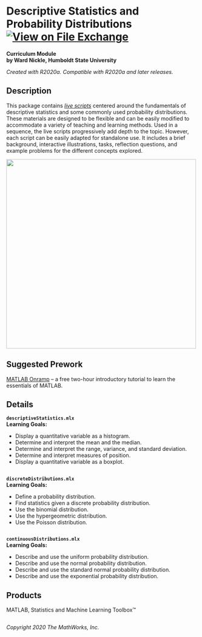 # Descriptive Statistics and Probability Distributions [![View <File Exchange Title> on File Exchange](https://www.mathworks.com/matlabcentral/images/matlab-file-exchange.svg)](https://www.mathworks.com/matlabcentral/fileexchange/####-Phase-Plane-and-Slope-Field)
**Curriculum Module**  
**by Ward Nickle, Humboldt State University**  
  
_Created with R2020a. Compatible with R2020a and later releases._


## Description ##
This package contains _[live scripts](https://www.mathworks.com/products/matlab/live-editor.html)_ centered around the fundamentals of descriptive statistics and some commonly used probability distributions. These materials are designed to be flexible and can be easily modified to accommodate a variety of teaching and learning methods. Used in a sequence, the live scripts progressively add depth to the topic. However, each script can be easily adapted for standalone use. It includes a brief background, interactive illustrations, tasks, reflection questions, and example problems for the different concepts explored.

<img src = "https://www.mathworks.com/content/mathworks/www/en/academia/courseware/statistics-and-probability/_jcr_content/mainParsys/columns_1254430605_c/2/columns_copy/1/image.adapt.full.high.png/1614628044446.png" height = "500">

## Suggested Prework ## 
[MATLAB Onramp](https://www.mathworks.com/learn/tutorials/matlab-onramp.html) – a free two-hour introductory tutorial to learn the essentials of MATLAB. 

## Details ##

**`descriptiveStatistics.mlx`**   
**Learning Goals:**
- Display a quantitative variable as a histogram.
- Determine and interpret the mean and the median.
- Determine and interpret the range, variance, and standard deviation.
- Determine and interpret measures of position.
- Display a quantitative variable as a boxplot.  

## ##
**`discreteDistributions.mlx`**  
**Learning Goals:**  
- Define a probability distribution.
- Find statistics given a discrete probability distribution.
- Use the binomial distribution.
- Use the hypergeometric distribution.
- Use the Poisson distribution.
  
## ##
**`continuousDistributions.mlx`**   
**Learning Goals:**  
- Describe and use the uniform probability distribution.
- Describe and use the normal probability distribution.
- Describe and use the standard normal probability distribution.
- Describe and use the exponential probability distribution.   
   
## Products ##
MATLAB, Statistics and Machine Learning Toolbox™ 

## ##
_Copyright 2020 The MathWorks, Inc._
